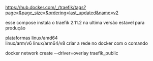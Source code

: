 https://hub.docker.com/_/traefik/tags?page=&page_size=&ordering=last_updated&name=v2

esse compose instala o traefik 2.11.2 na ultima versão estavel para produção

plataformas 
linux/amd64 	
linux/arm/v6
linux/arm64/v8
criar a rede no docker com o comando 

docker network create --driver=overlay traefik_public

